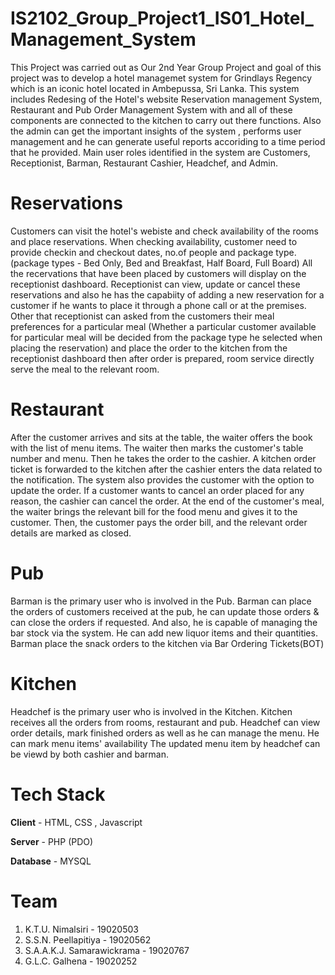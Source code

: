  # IS2102_Group_Project1_IS01_Hotel_Management_System

This Project was carried out as Our 2nd Year Group Project and goal of this project was to develop a hotel managemet system for Grindlays Regency which is an iconic hotel located in Ambepussa, Sri Lanka. This system includes Redesing of the Hotel's website Reservation management System, Restaurant and Pub Order Management System with and all of these components are connected to the kitchen to carry out there functions. Also the admin can get the important insights of the system , performs user management and he can generate useful reports accoriding to a time period that he provided. Main user roles identified in the system are Customers, Receptionist, Barman, Restaurant Cashier, Headchef, and Admin.

# Reservations

Customers can visit the hotel's webiste and check availability of the rooms and place reservations. When checking availability, customer need to provide checkin and checkout dates, no.of people and package type. (package types - Bed Only, Bed and Breakfast, Half Board, Full Board)  All the recervations that have been placed by customers will display on the receptionist dashboard. Receptionist can view, update or cancel these reservations and also he has the capabiity of adding a new reservation for a customer if he wants to place it through a phone call or at the premises. Other that receptionist can asked from the customers their meal preferences for a particular meal (Whether a particular customer available for particular meal will be decided from the package type he selected when placing the reservation) and place the order to the kitchen from the receptionist dashboard then after order is prepared, room service directly serve the meal to the relevant room. 

# Restaurant

After the customer arrives and sits at the table, the waiter offers the book with the list of menu items. The waiter then marks the customer's table number and menu. Then he takes the order to the cashier. A kitchen order ticket is forwarded to the kitchen after the cashier enters the data related to the notification. The system also provides the customer with the option to update the order. If a customer wants to cancel an order placed for any reason, the cashier can cancel the order. At the end of the customer's meal, the waiter brings the relevant bill for the food menu and gives it to the customer. Then, the customer pays the order bill, and the relevant order details are marked as closed.


# Pub

Barman is the primary user who is involved in the Pub. Barman can place the orders of customers received at the pub, he can 
update those orders  &  can close the orders if requested. And also, he is capable of managing the bar stock via the system. He can add new liquor items and their quantities. Barman place the snack orders to the kitchen via Bar Ordering Tickets(BOT)

# Kitchen

Headchef is the primary user who is involved in the Kitchen. Kitchen receives all the orders from rooms, restaurant and pub. Headchef can view order details, mark finished orders as well as he can manage the menu. He can mark menu items' availability
The updated menu item by headchef can be viewd by both cashier and barman.


# Tech Stack

**Client** - HTML, CSS , Javascript

**Server** - PHP (PDO)

**Database** - MYSQL

# Team

1. K.T.U. Nimalsiri  - 19020503
2. S.S.N. Peellapitiya  - 19020562
3. S.A.A.K.J. Samarawickrama  - 19020767
4. G.L.C. Galhena  - 19020252

